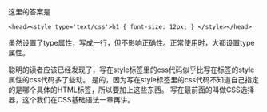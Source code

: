 这里的答案是

    <head><style type='text/css'>h1 { font-size: 12px; } </style></head>

虽然设置了type属性，写成一行，但不影响正确性。正常使用时，大都设置type属性。

聪明的读者应该已经发现了，写在style标签里的css代码似乎比写在标签的style属性的css代码多了些动。
是的，因为写在style标签里的css代码不知道自己指定的是哪个具体的HTML标签，所以要加上这些东西。
写在最前面的叫做CSS选择器，这个我们在CSS基础语法一章再讲。